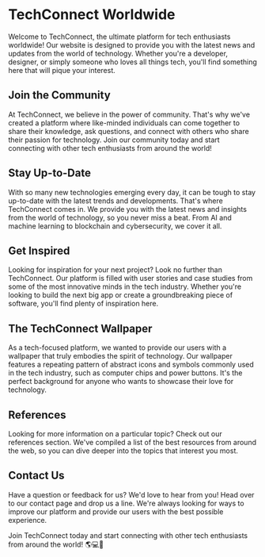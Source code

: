 <!--font:Alegreya-->

# TechConnect Worldwide

Welcome to TechConnect, the ultimate platform for tech enthusiasts worldwide! Our website is designed to provide you with the latest news and updates from the world of technology. Whether you're a developer, designer, or simply someone who loves all things tech, you'll find something here that will pique your interest.

## Join the Community

At TechConnect, we believe in the power of community. That's why we've created a platform where like-minded individuals can come together to share their knowledge, ask questions, and connect with others who share their passion for technology. Join our community today and start connecting with other tech enthusiasts from around the world!

## Stay Up-to-Date

With so many new technologies emerging every day, it can be tough to stay up-to-date with the latest trends and developments. That's where TechConnect comes in. We provide you with the latest news and insights from the world of technology, so you never miss a beat. From AI and machine learning to blockchain and cybersecurity, we cover it all.

## Get Inspired

Looking for inspiration for your next project? Look no further than TechConnect. Our platform is filled with user stories and case studies from some of the most innovative minds in the tech industry. Whether you're looking to build the next big app or create a groundbreaking piece of software, you'll find plenty of inspiration here.

## The TechConnect Wallpaper

As a tech-focused platform, we wanted to provide our users with a wallpaper that truly embodies the spirit of technology. Our wallpaper features a repeating pattern of abstract icons and symbols commonly used in the tech industry, such as computer chips and power buttons. It's the perfect background for anyone who wants to showcase their love for technology.

## References

Looking for more information on a particular topic? Check out our references section. We've compiled a list of the best resources from around the web, so you can dive deeper into the topics that interest you most.

## Contact Us

Have a question or feedback for us? We'd love to hear from you! Head over to our contact page and drop us a line. We're always looking for ways to improve our platform and provide our users with the best possible experience.

Join TechConnect today and start connecting with other tech enthusiasts from around the world! 🌎💻🚀

<!--

Write me content for website with wallpaper which alt text is:

"A wallpaper with a repeating pattern of abstract icons and symbols commonly used in the tech industry, such as computer chips and power buttons."

The name/title of the page should not be 1:1 copy of the alt text but rather a real content of the website which is using this wallpaper.

- Use markdown format 
- Start with heading
- Heading should be short and concise
- The content should look like a real website 
- The website should not be about the wallpaper, wallpaper is just a related background
- Heading should be contain work "wallpaper" or "background"
- Include real sections like references, contact, user stories, etc. use things relevant to the page purpose.
- Feel free to use structure like headings, bullets, numbering, blockquotes, paragraphs, horizontal lines, etc.
- You can use formatting like bold or _italic_
- You can include UTF-8 emojis
- Links should be only #hash anchors (and you can refer to the document itself)
- Do not include images


---


# TechConnect - Connecting Tech Enthusiasts Worldwide

Welcome to TechConnect, the ultimate platform for tech enthusiasts worldwide! Our website is designed to provide you with the latest news and updates from the world of technology. Whether you're a developer, designer, or simply someone who loves all things tech, you'll find something here that will pique your interest.

## Join the Community

At TechConnect, we believe in the power of community. That's why we've created a platform where like-minded individuals can come together to share their knowledge, ask questions, and connect with others who share their passion for technology. Join our community today and start connecting with other tech enthusiasts from around the world!

## Stay Up-to-Date

With so many new technologies emerging every day, it can be tough to stay up-to-date with the latest trends and developments. That's where TechConnect comes in. We provide you with the latest news and insights from the world of technology, so you never miss a beat. From AI and machine learning to blockchain and cybersecurity, we cover it all.

## Get Inspired

Looking for inspiration for your next project? Look no further than TechConnect. Our platform is filled with user stories and case studies from some of the most innovative minds in the tech industry. Whether you're looking to build the next big app or create a groundbreaking piece of software, you'll find plenty of inspiration here.

## The TechConnect Wallpaper

As a tech-focused platform, we wanted to provide our users with a wallpaper that truly embodies the spirit of technology. Our wallpaper features a repeating pattern of abstract icons and symbols commonly used in the tech industry, such as computer chips and power buttons. It's the perfect background for anyone who wants to showcase their love for technology.

## References

Looking for more information on a particular topic? Check out our references section. We've compiled a list of the best resources from around the web, so you can dive deeper into the topics that interest you most.

## Contact Us

Have a question or feedback for us? We'd love to hear from you! Head over to our contact page and drop us a line. We're always looking for ways to improve our platform and provide our users with the best possible experience.

Join TechConnect today and start connecting with other tech enthusiasts from around the world! 🌎💻🚀

-->
